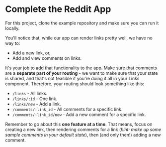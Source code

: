 # Complete the Reddit App

For this project, clone the example repository and make sure you can run it locally.

You'll notice that, while our app can render links pretty well, we have no way to:

* Add a new link, or,
* Add and view comments on links.

It's your job to add that functionality to the app. Make sure that comments are a **separate part of your routing** - we want to make sure that your state is shared, and that's not feasible if you're doing it all in your Links component. Therefore, your routing should look something like this:

* `/links` - All links.
* `/links/:id` - One link.
* `/links/new` - Add a link.
* `/comments/:link_id` - All comments for a specific link.
* `/comments/:link_id/new` - Add a new comment for a specific link.

Remember to go about this **one feature at a time**. That means, focus on creating a new link, then rendering comments for a link (*hint: make up some sample comments in your default state*), then (and only then!) adding a new comment.
